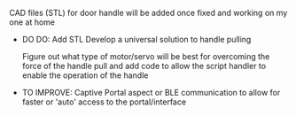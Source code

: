 CAD files (STL) for door handle will be added once fixed and working on my one at home

- DO DO:
    Add STL
    Develop a universal solution to handle pulling

    Figure out what type of motor/servo will be best for overcoming the force of the handle pull
    and add code to allow the script handler to enable the operation of the handle

- TO IMPROVE:
    Captive Portal aspect or BLE communication to allow for faster or 'auto' access
    to the portal/interface
